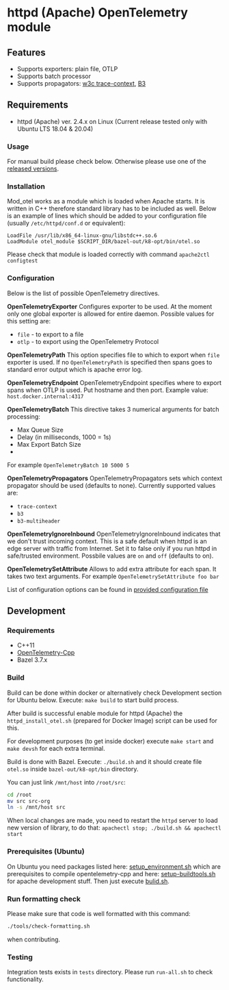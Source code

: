 # httpd (Apache) OpenTelemetry module

## Features

- Supports exporters: plain file, OTLP
- Supports batch processor
- Supports propagators: [w3c trace-context](https://www.w3.org/TR/trace-context/), [B3](https://github.com/openzipkin/b3-propagation)

## Requirements

- httpd (Apache) ver. 2.4.x on Linux (Current release tested only with Ubuntu LTS 18.04 & 20.04)

### Usage

For manual build please check below. Otherwise please use one of the [released versions](/../releases).

### Installation

Mod_otel works as a module which is loaded when Apache starts. It is written in C++ therefore standard library has to be included as well. Below is an example of lines which should be added to your configuration file (usually `/etc/httpd/conf.d` or equivalent):

```
LoadFile /usr/lib/x86_64-linux-gnu/libstdc++.so.6
LoadModule otel_module $SCRIPT_DIR/bazel-out/k8-opt/bin/otel.so
```

Please check that module is loaded correctly with command `apache2ctl configtest`

### Configuration

Below is the list of possible OpenTelemetry directives.

__OpenTelemetryExporter__
Configures exporter to be used. At the moment only one global exporter is allowed for entire daemon. Possible values for this setting are:
- `file` - to export to a file
- `otlp` - to export using the OpenTelemetry Protocol

__OpenTelemetryPath__
This option specifies file to which to export when `file` exporter is used. If no `OpenTelemetryPath` is specified then spans goes to standard error output which is apache error log.

__OpenTelemetryEndpoint__
OpenTelemetryEndpoint specifies where to export spans when OTLP is used. Put hostname and then port. Example value: `host.docker.internal:4317`

__OpenTelemetryBatch__
This directive takes 3 numerical arguments for batch processing:
- Max Queue Size
- Delay (in milliseconds, 1000 = 1s)
- Max Export Batch Size
- 
For example `OpenTelemetryBatch 10 5000 5`

__OpenTelemetryPropagators__
OpenTelemetryPropagators sets which context propagator should be used (defaults to none). Currently supported values are:
- `trace-context`
- `b3`
- `b3-multiheader`

__OpenTelemetryIgnoreInbound__
 OpenTelemetryIgnoreInbound indicates that we don't trust incoming context. This is a safe default when httpd is an edge server with traffic from Internet. Set it to false only if you run httpd in safe/trusted environment. Possbile values are `on` and `off` (defaults to on).
 
 __OpenTelemetrySetAttribute__
Allows to add extra attribute for each span. It takes two text arguments. For example `OpenTelemetrySetAttribute foo bar` 
 
List of configuration options can be found in [provided configuration file](./opentelemetry.conf)

## Development

### Requirements

- C++11
- [OpenTelemetry-Cpp](https://github.com/open-telemetry/opentelemetry-cpp)
- Bazel 3.7.x

### Build
Build can be done within docker or alternatively check Development section for Ubuntu below.  Execute: `make build` to start build process.

After build is successful enable module for httpd (Apache) the `httpd_install_otel.sh` (prepared for Docker Image) script can be used for this.

For development purposes (to get inside docker) execute `make start` and `make devsh` for each extra terminal.

Build is done with Bazel. Execute: `./build.sh` and it should create file `otel.so` inside `bazel-out/k8-opt/bin` directory.

You can just link `/mnt/host` into `/root/src`:

```bash
cd /root
mv src src-org
ln -s /mnt/host src
```

When local changes are made, you need to restart the `httpd` server to load new version of library, to do that: `apachectl stop; ./build.sh && apachectl start`

### Prerequisites (Ubuntu)

On Ubuntu you need packages listed here: [setup_environment.sh](./setup_environment.sh) which are prerequisites to compile opentelemetry-cpp and here: [setup-buildtools.sh](./setup-buildtools.sh) for apache development stuff. Then just execute [bulid.sh](./build.sh).

### Run formatting check

Please make sure that code is well formatted with this command:

```bash
./tools/check-formatting.sh
```

when contributing.

### Testing

Integration tests exists in `tests` directory. Please run `run-all.sh` to check functionality.

